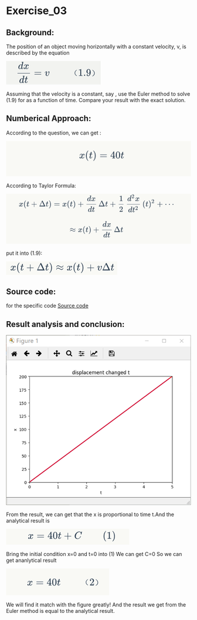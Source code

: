 
# Exercise_03
## Background:
The position of an object moving horizontally with a constant velocity, v, is described by the equation 

![](https://github.com/maxiaobao233/compuational_physics_N2015301020106/blob/master/12.png)

Assuming that the velocity is a constant, say , use the Euler method to solve (1.9) for  as a function of time. Compare your result with the exact solution.
## Numberical Approach:
According to the question, we can get :


![](https://github.com/maxiaobao233/compuational_physics_N2015301020106/blob/master/1.jpg)


According to Taylor Formula:

![](https://github.com/maxiaobao233/compuational_physics_N2015301020106/blob/master/2.jpg)

put  it into (1.9):

![](https://github.com/maxiaobao233/compuational_physics_N2015301020106/blob/master/0.jpg)

## Source code:
for the specific code
[Source code](https://github.com/maxiaobao233/compuational_physics_N2015301020106/blob/master/code%204.py)
## Result analysis and conclusion:
![](https://github.com/maxiaobao233/compuational_physics_N2015301020106/blob/master/0_D1B9~_1(XY4%5B7W6)%5DHYSB.png)


From the result, we can get that the x is proportional to time t.And the analytical result is


![](https://github.com/maxiaobao233/compuational_physics_N2015301020106/blob/master/3.png)


Bring the initial condition x=0  and t=0 into (1) 
 We can get  C=0
 So we can get ananlytical result
 
 
![](https://github.com/maxiaobao233/compuational_physics_N2015301020106/blob/master/4.png)
 
 
 We will find it match with the figure greatly! And the result we get from the Euler method is equal to the analytical result.
